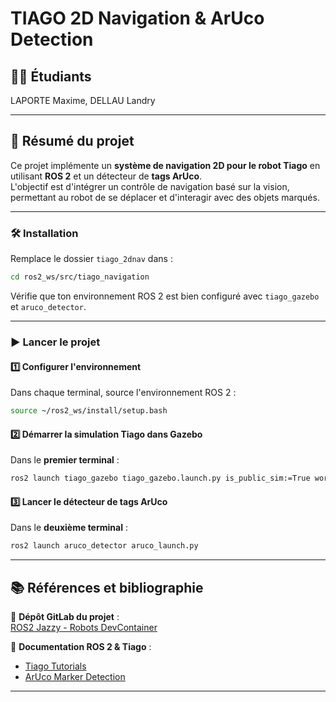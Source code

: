 # **TIAGO 2D Navigation & ArUco Detection**

## 👨‍🎓 **Étudiants**
LAPORTE Maxime, DELLAU Landry

---

## 📄 **Résumé du projet**
Ce projet implémente un **système de navigation 2D pour le robot Tiago** en utilisant **ROS 2** et un détecteur de **tags ArUco**.  
L'objectif est d'intégrer un contrôle de navigation basé sur la vision, permettant au robot de se déplacer et d'interagir avec des objets marqués.

---

### 🛠 **Installation**
Remplace le dossier `tiago_2dnav` dans :  
```bash
cd ros2_ws/src/tiago_navigation
```
Vérifie que ton environnement ROS 2 est bien configuré avec `tiago_gazebo` et `aruco_detector`.

---

### ▶️ **Lancer le projet**

#### 1️⃣ **Configurer l'environnement**
Dans chaque terminal, source l'environnement ROS 2 :  
```bash
source ~/ros2_ws/install/setup.bash
```

#### 2️⃣ **Démarrer la simulation Tiago dans Gazebo**
Dans le **premier terminal** :  
```bash
ros2 launch tiago_gazebo tiago_gazebo.launch.py is_public_sim:=True world_name:=pick_and_place
```

#### 3️⃣ **Lancer le détecteur de tags ArUco**
Dans le **deuxième terminal** :  
```bash
ros2 launch aruco_detector aruco_launch.py
```

---

## 📚 **Références et bibliographie**
🔗 **Dépôt GitLab du projet** :  
[ROS2 Jazzy - Robots DevContainer](https://gitlab.com/f2m2robserv/jazzy-ros-ynov/-/tree/main?ref_type=heads#ros2-jazzy--robots-devcontainer)

📄 **Documentation ROS 2 & Tiago** :  
- [Tiago Tutorials](https://github.com/pal-robotics/tiago_tutorials)  
- [ArUco Marker Detection](https://github.com/ros-perception/vision_opencv)

---
